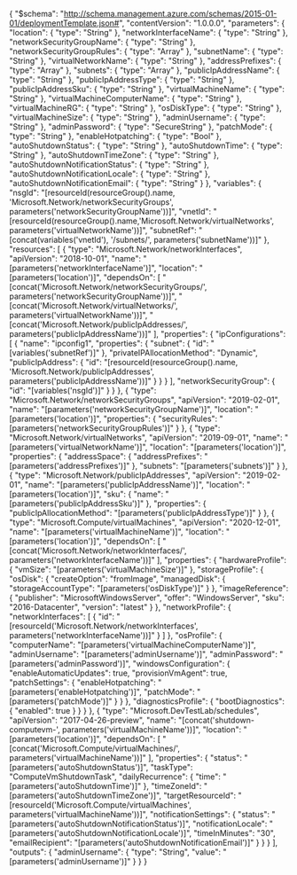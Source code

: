 {
    "$schema": "http://schema.management.azure.com/schemas/2015-01-01/deploymentTemplate.json#",
    "contentVersion": "1.0.0.0",
    "parameters": {
        "location": {
            "type": "String"
        },
        "networkInterfaceName": {
            "type": "String"
        },
        "networkSecurityGroupName": {
            "type": "String"
        },
        "networkSecurityGroupRules": {
            "type": "Array"
        },
        "subnetName": {
            "type": "String"
        },
        "virtualNetworkName": {
            "type": "String"
        },
        "addressPrefixes": {
            "type": "Array"
        },
        "subnets": {
            "type": "Array"
        },
        "publicIpAddressName": {
            "type": "String"
        },
        "publicIpAddressType": {
            "type": "String"
        },
        "publicIpAddressSku": {
            "type": "String"
        },
        "virtualMachineName": {
            "type": "String"
        },
        "virtualMachineComputerName": {
            "type": "String"
        },
        "virtualMachineRG": {
            "type": "String"
        },
        "osDiskType": {
            "type": "String"
        },
        "virtualMachineSize": {
            "type": "String"
        },
        "adminUsername": {
            "type": "String"
        },
        "adminPassword": {
            "type": "SecureString"
        },
        "patchMode": {
            "type": "String"
        },
        "enableHotpatching": {
            "type": "Bool"
        },
        "autoShutdownStatus": {
            "type": "String"
        },
        "autoShutdownTime": {
            "type": "String"
        },
        "autoShutdownTimeZone": {
            "type": "String"
        },
        "autoShutdownNotificationStatus": {
            "type": "String"
        },
        "autoShutdownNotificationLocale": {
            "type": "String"
        },
        "autoShutdownNotificationEmail": {
            "type": "String"
        }
    },
    "variables": {
        "nsgId": "[resourceId(resourceGroup().name, 'Microsoft.Network/networkSecurityGroups', parameters('networkSecurityGroupName'))]",
        "vnetId": "[resourceId(resourceGroup().name,'Microsoft.Network/virtualNetworks', parameters('virtualNetworkName'))]",
        "subnetRef": "[concat(variables('vnetId'), '/subnets/', parameters('subnetName'))]"
    },
    "resources": [
        {
            "type": "Microsoft.Network/networkInterfaces",
            "apiVersion": "2018-10-01",
            "name": "[parameters('networkInterfaceName')]",
            "location": "[parameters('location')]",
            "dependsOn": [
                "[concat('Microsoft.Network/networkSecurityGroups/', parameters('networkSecurityGroupName'))]",
                "[concat('Microsoft.Network/virtualNetworks/', parameters('virtualNetworkName'))]",
                "[concat('Microsoft.Network/publicIpAddresses/', parameters('publicIpAddressName'))]"
            ],
            "properties": {
                "ipConfigurations": [
                    {
                        "name": "ipconfig1",
                        "properties": {
                            "subnet": {
                                "id": "[variables('subnetRef')]"
                            },
                            "privateIPAllocationMethod": "Dynamic",
                            "publicIpAddress": {
                                "id": "[resourceId(resourceGroup().name, 'Microsoft.Network/publicIpAddresses', parameters('publicIpAddressName'))]"
                            }
                        }
                    }
                ],
                "networkSecurityGroup": {
                    "id": "[variables('nsgId')]"
                }
            }
        },
        {
            "type": "Microsoft.Network/networkSecurityGroups",
            "apiVersion": "2019-02-01",
            "name": "[parameters('networkSecurityGroupName')]",
            "location": "[parameters('location')]",
            "properties": {
                "securityRules": "[parameters('networkSecurityGroupRules')]"
            }
        },
        {
            "type": "Microsoft.Network/virtualNetworks",
            "apiVersion": "2019-09-01",
            "name": "[parameters('virtualNetworkName')]",
            "location": "[parameters('location')]",
            "properties": {
                "addressSpace": {
                    "addressPrefixes": "[parameters('addressPrefixes')]"
                },
                "subnets": "[parameters('subnets')]"
            }
        },
        {
            "type": "Microsoft.Network/publicIpAddresses",
            "apiVersion": "2019-02-01",
            "name": "[parameters('publicIpAddressName')]",
            "location": "[parameters('location')]",
            "sku": {
                "name": "[parameters('publicIpAddressSku')]"
            },
            "properties": {
                "publicIpAllocationMethod": "[parameters('publicIpAddressType')]"
            }
        },
        {
            "type": "Microsoft.Compute/virtualMachines",
            "apiVersion": "2020-12-01",
            "name": "[parameters('virtualMachineName')]",
            "location": "[parameters('location')]",
            "dependsOn": [
                "[concat('Microsoft.Network/networkInterfaces/', parameters('networkInterfaceName'))]"
            ],
            "properties": {
                "hardwareProfile": {
                    "vmSize": "[parameters('virtualMachineSize')]"
                },
                "storageProfile": {
                    "osDisk": {
                        "createOption": "fromImage",
                        "managedDisk": {
                            "storageAccountType": "[parameters('osDiskType')]"
                        }
                    },
                    "imageReference": {
                        "publisher": "MicrosoftWindowsServer",
                        "offer": "WindowsServer",
                        "sku": "2016-Datacenter",
                        "version": "latest"
                    }
                },
                "networkProfile": {
                    "networkInterfaces": [
                        {
                            "id": "[resourceId('Microsoft.Network/networkInterfaces', parameters('networkInterfaceName'))]"
                        }
                    ]
                },
                "osProfile": {
                    "computerName": "[parameters('virtualMachineComputerName')]",
                    "adminUsername": "[parameters('adminUsername')]",
                    "adminPassword": "[parameters('adminPassword')]",
                    "windowsConfiguration": {
                        "enableAutomaticUpdates": true,
                        "provisionVmAgent": true,
                        "patchSettings": {
                            "enableHotpatching": "[parameters('enableHotpatching')]",
                            "patchMode": "[parameters('patchMode')]"
                        }
                    }
                },
                "diagnosticsProfile": {
                    "bootDiagnostics": {
                        "enabled": true
                    }
                }
            }
        },
        {
            "type": "Microsoft.DevTestLab/schedules",
            "apiVersion": "2017-04-26-preview",
            "name": "[concat('shutdown-computevm-', parameters('virtualMachineName'))]",
            "location": "[parameters('location')]",
            "dependsOn": [
                "[concat('Microsoft.Compute/virtualMachines/', parameters('virtualMachineName'))]"
            ],
            "properties": {
                "status": "[parameters('autoShutdownStatus')]",
                "taskType": "ComputeVmShutdownTask",
                "dailyRecurrence": {
                    "time": "[parameters('autoShutdownTime')]"
                },
                "timeZoneId": "[parameters('autoShutdownTimeZone')]",
                "targetResourceId": "[resourceId('Microsoft.Compute/virtualMachines', parameters('virtualMachineName'))]",
                "notificationSettings": {
                    "status": "[parameters('autoShutdownNotificationStatus')]",
                    "notificationLocale": "[parameters('autoShutdownNotificationLocale')]",
                    "timeInMinutes": "30",
                    "emailRecipient": "[parameters('autoShutdownNotificationEmail')]"
                }
            }
        }
    ],
    "outputs": {
        "adminUsername": {
            "type": "String",
            "value": "[parameters('adminUsername')]"
        }
    }
}
